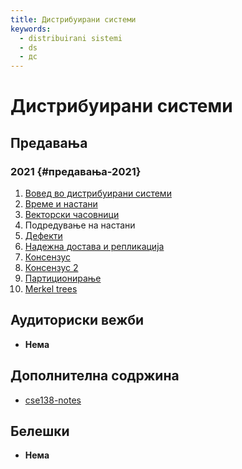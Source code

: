 ```yaml
---
title: Дистрибуирани системи
keywords:
  - distribuirani sistemi
  - ds
  - дс
---
```


# Дистрибуирани системи

## Предавања

### 2021 {#предавања-2021}

1. [Вовед во дистрибуирани системи](https://bbb-lb.finki.ukim.mk/playback/presentation/2.3/0b8ffff0e1a668e14e4d1cc45f74c03c58b45b1e-1633334408025?meetingId=0b8ffff0e1a668e14e4d1cc45f74c03c58b45b1e-1633334408025)
2. [Време и настани](https://bbb-lb.finki.ukim.mk/playback/presentation/2.3/20a2ab6e38df9f5fc95de5627f140a8da06fb413-1634288446664?meetingId=20a2ab6e38df9f5fc95de5627f140a8da06fb413-1634288446664)
3. [Векторски часовници](https://bbb-lb.finki.ukim.mk/playback/presentation/2.3/2e73fbfa378e6fa634df57ddf2d48c93c4b9c0ff-1634893416603?meetingId=2e73fbfa378e6fa634df57ddf2d48c93c4b9c0ff-1634893416603)
4. Подредување на настани
5. [Дефекти](https://bbb-lb.finki.ukim.mk/playback/presentation/2.3/2def6da9b8a0cd1f616056845d9db4f7aaa9d92e-1636106404717?meetingId=2def6da9b8a0cd1f616056845d9db4f7aaa9d92e-1636106404717)
6. [Надежна достава и репликација](https://bbb-lb.finki.ukim.mk/playback/presentation/2.3/9769cf0b73e5cd6eac15a76dc502bbe26c14823a-1636712857979?meetingId=9769cf0b73e5cd6eac15a76dc502bbe26c14823a-1636712857979)
7. [Консензус](https://bbb-lb.finki.ukim.mk/playback/presentation/2.3/be29d20831e59f195e5bef6931930a9d4a005567-1638529031532?meetingId=be29d20831e59f195e5bef6931930a9d4a005567-1638529031532)
8. [Консензус 2](https://bbb-lb.finki.ukim.mk/playback/presentation/2.3/58f339c72aa4910c754b8ca1a68e3a7e115d0e9b-1639130364761)
9. [Партиционирање](https://bbb-lb.finki.ukim.mk/playback/presentation/2.3/541dab59e0026a9348ad6550d4d7544624ad4993-1639736976931)
10. [Merkel trees](https://bbb-lb.finki.ukim.mk/playback/presentation/2.3/3b2ec3e8f6f7aacc4b885c5ce77c50e27e243266-1640341680679)

## Аудиториски вежби

- **Нема**

## Дополнителна содржина

- [cse138-notes](https://cse138-notes.readthedocs.io/en/latest/intro.html)

## Белешки

- **Нема**
